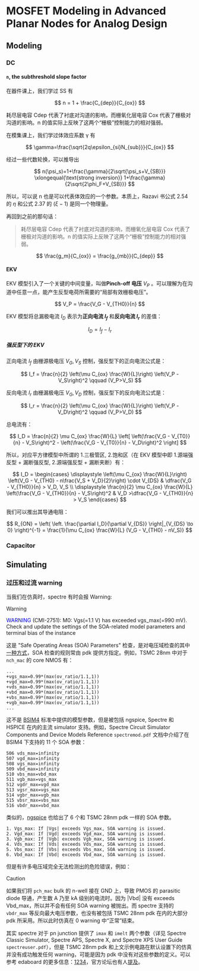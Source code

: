 # MOSFET Modeling in Advanced Planar Nodes for Analog Design

## Modeling

### DC

#### `n`, the subthreshold slope factor

在器件课上，我们学过 SS 有

$$
n = 1 + \frac{C_{dep}}{C_{ox}}
$$

耗尽层电容 Cdep 代表了衬底对沟道的影响，而栅氧化层电容 Cox 代表了栅极对沟道的影响。n 的值实际上反映了这两个“栅极”控制能力的相对强弱。

在模集课上，我们学过体效应系数 γ 有

$$
\gamma=\frac{\sqrt{2q\epsilon_{si}N_{sub}}}{C_{ox}}
$$

经过一些代数轮换，可以推导出

$$
n(\psi_s)=1+\frac{\gamma}{2\sqrt{\psi_s+V_{SB}}} \xlongequal{\text{strong inversion}} 1+\frac{\gamma}{2\sqrt{2\phi_F+V_{SB}}} 
$$

所以，可以说 n 也是可以代表体效应的一个参数。本质上，Razavi 书公式 2.54 的 $\eta$ 和公式 2.37 的 $(\xi-1)$ 是同一个物理量。

再回到之前的那句话：

> 耗尽层电容 Cdep 代表了衬底对沟道的影响，而栅氧化层电容 Cox 代表了栅极对沟道的影响。n 的值实际上反映了这两个“栅极”控制能力的相对强弱。

$$
\frac{g_m}{C_{ox}} = \frac{g_{mb}}{C_{dep}}
$$

#### EKV 

EKV 模型引入了一个关键的中间变量，叫做**Pinch-off 电压** $V_P$ 。可以理解为在沟道中任意一点，能产生反型电荷所需要的“局部有效栅极电压”。

$$
V_P = \frac{V_G - V_{TH0}}{n}
$$

EKV 模型将总漏极电流 $I_D$ 表示为**正向电流 $I_f$** 和**反向电流 $I_r$** 的差值：

$$
I_D = I_f - I_r
$$

##### 强反型下的 EKV

正向电流 $I_f$ 由栅源极电压 $V_G, V_S$ 控制，强反型下的正向电流公式是：

$$
I_f = \frac{n}{2} \left(\mu C_{ox} \frac{W}{L}\right) \left(V_P - V_S\right)^2 \qquad (V_P>V_S)
$$

反向电流 $I_r$ 由栅漏极电压 $V_G, V_D$ 控制，强反型下的反向电流公式是：

$$
I_r = \frac{n}{2} \left(\mu C_{ox} \frac{W}{L}\right) \left(V_P - V_D\right)^2  \qquad (V_P>V_D)
$$

总电流有：

$$
I_D = \frac{n}{2} \mu C_{ox} \frac{W}{L} \left[ \left(\frac{V_G - V_{T0}}{n} - V_S\right)^2 - \left(\frac{V_G - V_{T0}}{n} - V_D\right)^2 \right] 
$$

所以，对应平方律模型中所谓的 1.三极管区, 2.饱和区（在 EKV 模型中即 1.源端强反型 + 漏断强反型, 2.源端强反型 + 漏断夹断）有：

$$
I_D = \begin{cases}
\displaystyle \left(\mu C_{ox} \frac{W}{L}\right) \left(V_G - V_{TH0} - n\frac{V_S + V_D}{2}\right) \cdot V_{DS}  &  \dfrac{V_G - V_{TH0}}{n} > V_D, V_S \\
\displaystyle \frac{n}{2} \mu C_{ox} \frac{W}{L} \left(\frac{V_G - V_{TH0}}{n} - V_S\right)^2  &  V_D >\dfrac{V_G - V_{TH0}}{n} > V_S
\end{cases}
$$

我们可以推出其导通电阻：

$$
R_{ON} 
= \left( \left. \frac{\partial I_D}{\partial V_{DS}} \right|_{V_{DS} \to 0} \right)^{-1}
= \frac{1}{\mu C_{ox} \frac{W}{L} (V_G - V_{TH0} - nV_S)}
$$

### Capacitor

## Simulating

### 过压和过流 warning

当我们在仿真时，spectre 有时会报 Warning:

> [!WARNING]
> <span style="color: blue;">WARNING</span> (CMI-2751): M0: Vgs(=1.1 V) has exceeded vgs_max(=990 mV). Check and update the settings of the SOA-related model parameters and terminal bias of the instance

这是 "Safe Operating Areas (SOA) Parameters" 检查，是对电压域检查的其中[一种方式](https://community.cadence.com/cadence_blogs_8/b/cic/posts/spectre-tech-tips-spectre-assert-and-design-check-overview)，SOA 检查的规则常由 pdk 提供方指定。例如，TSMC 28nm 中对于 `nch_mac` 的 core NMOS 有：

```
...
+vgs_max=0.99*(max(ov_ratio/1.1,1)) 
+vgd_max=0.99*(max(ov_ratio/1.1,1)) 
+vds_max=0.99*(max(ov_ratio/1.1,1)) 
+vbd_max=0.99*(max(ov_ratio/1.1,1)) 
+vbs_max=0.99*(max(ov_ratio/1.1,1)) 
+vgb_max=0.99*(max(ov_ratio/1.1,1))
...
```

这不是 [BSIM4](https://bsim.berkeley.edu/models/bsim4/) 标准中提供的模型参数，但是被包括 ngspice, Spectre 和 HSPICE 在内的主流 simulator 支持。例如，Spectre Circuit Simulator Components and Device Models Reference `spectremod.pdf` 文档中介绍了在 BSIM4 下支持的 11 个 SOA 参数：

```
506 vds_max=infinity
507 vgd_max=infinity
508 vgs_max=infinity
509 vbd_max=infinity
510 vbs_max=vbd_max
511 vgb_max=vgs_max
512 vgdr_max=vgd_max
513 vgsr_max=vgs_max
514 vgbr_max=vgb_max
515 vbsr_max=vbs_max
516 vbdr_max=vbd_max
```

类似的，[ngspice](https://ngspice.sourceforge.io/docs/ngspice-manual.pdf) 也给出了 6 个和 TSMC 28nm pdk 一样的 SOA 参数。

```
1. Vgs_max: If |Vgs| exceeds Vgs_max, SOA warning is issued.
2. Vgd_max: If |Vgd| exceeds Vgd_max, SOA warning is issued.
3. Vgb_max: If |Vgb| exceeds Vgb_max, SOA warning is issued.
4. Vds_max: If |Vds| exceeds Vds_max, SOA warning is issued.
5. Vbs_max: If |Vbs| exceeds Vbs_max, SOA warning is issued.
6. Vbd_max: If |Vbd| exceeds Vbd_max, SOA warning is issued.
```

但是有许多电压域完全无法检测出的危险错误，例如：

> [!CAUTION]
> 
> 如果我们将 `pch_mac` bulk 的 n-well 接在 GND 上，导致 PMOS 的 parasitic diode 导通，产生数 A 乃至 kA 级别的电流时。因为 |Vbd| 没有 exceeds Vbd_max，所以并不会有任何 SOA warning 被抛出。而 spectre 支持的 `vbdr_max` 等反向最大电压参数，也没有被包括 TSMC 28nm pdk 在内的大部分 pdk 所采用。所以此时仿真在 0 warning 中“正常”结束。

其实 spectre 对于 pn junction 提供了 `imax` 和 `imelt` 两个参数（详见 Spectre Classic Simulator, Spectre APS, Spectre X, and Spectre XPS User Guide `spectreuser.pdf`），但是 TSMC 28nm pdk 和上文示例电路在默认设置下的仿真并没有成功触发任何 warning，可能是因为 pdk 中没有对这些参数的定义。可以参考 edaboard 的更多信息：[1](https://www.edaboard.com/threads/warning-message-during-simulation-in-cadence.260315/)[2](https://www.edaboard.com/threads/simulating-power-electronics-in-spectre-imax-imelt-warnings.222730/)[3](https://www.edaboard.com/threads/problem-when-using-ndmos-as-switches-at-charge-pump-design.188318/)[4](https://www.edaboard.com/threads/cadence-warning-message-about-current-exceeding-imax-realistic-importance.303891/)，官方论坛也有人[提及](https://community.cadence.com/cadence_technology_forums/f/custom-ic-design/21492/imax-and-imelt-error-in-spectre)。
